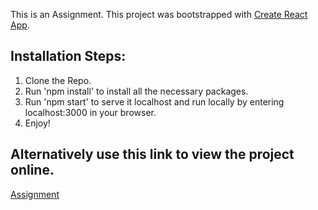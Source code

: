 This is an Assignment. This project was bootstrapped with [Create React App](https://github.com/facebook/create-react-app).

## Installation Steps:
1. Clone the Repo.
2. Run 'npm install' to install all the necessary packages.
3. Run 'npm start' to serve it localhost and run locally by entering localhost:3000 in your browser.
4. Enjoy!


## Alternatively use this link to view the project online.
[Assignment](https://rankzassignment.netlify.app/)


